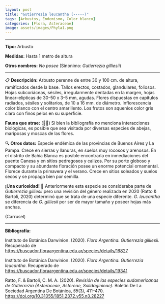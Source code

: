 ```yaml
---
layout: post
title: "Gutierrezia leucantha (-----)"
tags: [Arbustos, Endemismo, Color blanco]
categories: [Flora, Asteraceae]
image: assets/images/Phyla1.png
---
```


***

**Tipo:** Arbusto

**Medidas:** Hasta 1 metro de altura

**Otros nombres:** *No posee* (Sinónimo: *Gutierrezia gilliesii*)

***

📋 **Descripción:** Arbusto perenne de entre 30 y 100 cm. de altura, ramificados desde la base. Tallos erectos, costados, glandulares, foliosos. Hojas subcoriáceas, sésiles, irregularmente dentadas en la margen, hojas linear–elípticas de 30–50 x 3–5 mm, agudas. Flores dispuestas en capítulos radiados, sésiles y solitarios, de 10 a 16 mm. de diámetro. Inflorescencia color blanco con el centro amarillento. Los frutos son aquenios color gris claro con finos pelos en su superficie.

**Fauna que atrae:** (🦋🐝) Si bien la bibliografía no menciona interacciones biológicas, es posible que sea visitada por diversas especies de abejas, mariposas y moscas de las flores.

🔍 **Otros datos:** Especie endémica de las provincias de Buenos Aires y La Pampa. Crece en sierras y llanuras, en suelos muy rocosos y arenosos. En el distrito de Bahía Blanca es posible encontrarla en inmediaciones del puente Canesa y en sitios pedregosos y calizos. Por su porte globoso y compacto y su abundante floración posee un enorme potencial ornamental. Florece durante la primavera y el verano. Crece en sitios soleados y suelos secos y se propaga bien por semilla.

**¡Una curiosidad!** 👀 Anteriormente esta especie se consideraba parte de *Gutierrezia gilliesii* pero una revisión del género realizada en 2020 (Ratto & Bartoli, 2020) determinó que se trata de una especie diferente. *G. leucantha* se diferencia de *G. gilliesii* por ser de mayor tamaño y poseer hojas más anchas. 

 (Carrusel)

***

**Bibliografía:**

Instituto de Botánica Darwinion. (2020). *Flora Argentina. Gutierrezia gilliesii*. Recuperado de https://buscador.floraargentina.edu.ar/species/details/16827

Instituto de Botánica Darwinion. (2020). *Flora Argentina. Gutierrezia leucantha*. Recuperado de https://buscador.floraargentina.edu.ar/species/details/19341

Ratto, F. & Bartoli, C. M. A. (2020). *Revisión de las especies sudamericanas de Gutierrezia (Asteraceae, Astereae, Solidagininae).* Boletín De La Sociedad Argentina De Botánica, *55*(3), 411–470. https://doi.org/10.31055/1851.2372.v55.n3.28227